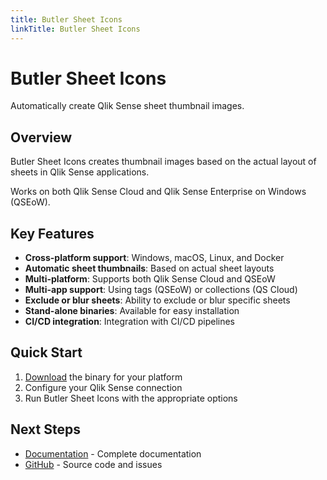```yaml
---
title: Butler Sheet Icons
linkTitle: Butler Sheet Icons
---
```


# Butler Sheet Icons

Automatically create Qlik Sense sheet thumbnail images.

## Overview

Butler Sheet Icons creates thumbnail images based on the actual layout of sheets in Qlik Sense applications.

Works on both Qlik Sense Cloud and Qlik Sense Enterprise on Windows (QSEoW).

## Key Features

- **Cross-platform support**: Windows, macOS, Linux, and Docker
- **Automatic sheet thumbnails**: Based on actual sheet layouts
- **Multi-platform**: Supports both Qlik Sense Cloud and QSEoW
- **Multi-app support**: Using tags (QSEoW) or collections (QS Cloud)
- **Exclude or blur sheets**: Ability to exclude or blur specific sheets
- **Stand-alone binaries**: Available for easy installation
- **CI/CD integration**: Integration with CI/CD pipelines

## Quick Start

1. [Download](https://github.com/ptarmiganlabs/butler-sheet-icons/releases/latest) the binary for your platform
2. Configure your Qlik Sense connection
3. Run Butler Sheet Icons with the appropriate options

## Next Steps

- [Documentation](/docs/) - Complete documentation
- [GitHub](https://github.com/ptarmiganlabs/butler-sheet-icons) - Source code and issues